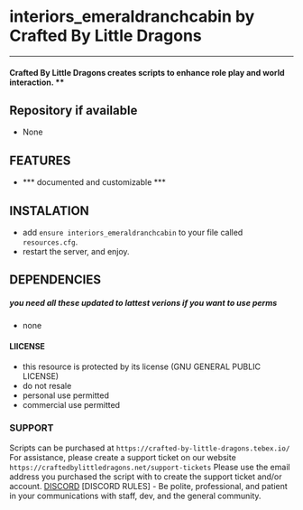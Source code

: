 # interiors_emeraldranchcabin by Crafted By Little Dragons
----
#### Crafted By Little Dragons creates scripts to enhance role play and world interaction. **

## Repository if available
- None
 
## FEATURES  
* *** documented and customizable *** 
 
## INSTALATION
* add `ensure interiors_emeraldranchcabin` to your file called `resources.cfg`.  
* restart the server, and enjoy.

## DEPENDENCIES
##### you need all these updated to lattest verions if you want to use perms  
* none

#### LlICENSE
* this resource is protected by its license (GNU GENERAL PUBLIC LICENSE)
* do not resale
* personal use permitted
* commercial use permitted

### SUPPORT
Scripts can be purchased at `https://crafted-by-little-dragons.tebex.io/`
For assistance, please create a support ticket on our website `https://craftedbylittledragons.net/support-tickets` 
Please use the email address you purchased the script with to create the support ticket and/or account.
[DISCORD](`https://discord.gg/pTgJNjVDby`)
[DISCORD RULES] - Be polite, professional, and patient in your communications with staff, dev, and the general community.

